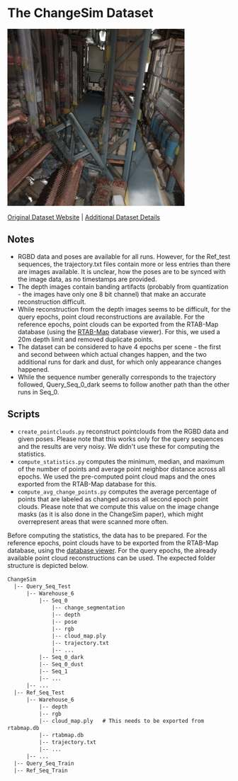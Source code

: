 # The ChangeSim Dataset

<img src=./../../images/ChangeSim.png width="400"/>

[Original Dataset Website](https://sammica.github.io/ChangeSim) | [Additional Dataset Details](https://hpicgs.github.io/multi-temporal-point-cloud-datasets-survey/details/ChangeSim)

## Notes
  - RGBD data and poses are available for all runs. However, for the Ref_test sequences, the trajectory.txt files contain more or less entries than there are images available. It is unclear, how the poses are to be synced with the image data, as no timestamps are provided.
  - The depth images contain banding artifacts (probably from quantization - the images have only one 8 bit channel) that make an accurate reconstruction difficult.
  - While reconstruction from the depth images seems to be difficult, for the query epochs, point cloud reconstructions are available. For the reference epochs, point clouds can be exported from the RTAB-Map database (using the [RTAB-Map](http://introlab.github.io/rtabmap/) database viewer). For this, we used a 20m depth limit and removed duplicate points. 
  - The dataset can be considered to have 4 epochs per scene - the first and second between which actual changes happen, and the two additional runs for dark and dust, for which only appearance changes happened.
  - While the sequence number generally corresponds to the trajectory followed, Query_Seq_0_dark seems to follow another path than the other runs in Seq_0.


## Scripts
* `create_pointclouds.py` reconstruct pointclouds from the RGBD data and given poses. Please note that this works only for the query sequences and the results are very noisy. We didn't use these for computing the statistics.
* `compute_statistics.py` computes the minimum, median, and maximum of the number of points and average point neighbor distance across all epochs. We used the pre-computed point cloud maps and the ones exported from the RTAB-Map database for this.
* `compute_avg_change_points.py` computes the average percentage of points that are labeled as changed across all second epoch point clouds. Please note that we compute this value on the image change masks (as it is also done in the ChangeSim paper), which might overrepresent areas that were scanned more often.

Before computing the statistics, the data has to be prepared. For the reference epochs, point clouds have to be exported from the RTAB-Map database, using the [database viewer](https://github.com/introlab/rtabmap/wiki/Tools).
For the query epochs, the already available point cloud reconstructions can be used. The expected folder structure is depicted below.

```
ChangeSim
  |-- Query_Seq_Test
      |-- Warehouse_6
          |-- Seq_0
              |-- change_segmentation
              |-- depth
              |-- pose
              |-- rgb
              |-- cloud_map.ply
              |-- trajectory.txt
              |-- ...
          |-- Seq_0_dark
          |-- Seq_0_dust
          |-- Seq_1
          |-- ...
      |-- ...
  |-- Ref_Seq_Test
      |-- Warehouse_6
          |-- depth
          |-- rgb
          |-- cloud_map.ply   # This needs to be exported from rtabmap.db
          |-- rtabmap.db
          |-- trajectory.txt
          |-- ...
      |-- ...
  |-- Query_Seq_Train
  |-- Ref_Seq_Train
```